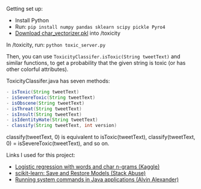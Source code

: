 Getting set up:

- Install Python
- Run: `pip install numpy pandas sklearn scipy pickle Pyro4`
- [Download char_vectorizer.pkl](https://drive.google.com/open?id=1mXJczfauF5b3aJhhQy88ESvbheQDfncA) into /toxicity

In /toxicity, run:
`python toxic_server.py`

Then, you can use `ToxicityClassifer.isToxic(String tweetText)` and similar functions, to get a probability that the given string is toxic (or has other colorful attributes).

ToxicityClassifer.java has seven methods:
```java
- isToxic(String tweetText)
- isSevereToxic(String tweetText)
- isObscene(String tweetText)
- isThreat(String tweetText)
- isInsult(String tweetText)
- isIdentityHate(String tweetText)
- classify(String tweetText, int version)
```

classify(tweetText, 0) is equivalent to isToxic(tweetText), classify(tweetText, 0) = isSevereToxic(tweetText), and so on.

Links I used for this project:
- [Logistic regression with words and char n-grams (Kaggle)](https://www.kaggle.com/tunguz/logistic-regression-with-words-and-char-n-grams)
- [scikit-learn: Save and Restore Models (Stack Abuse)](https://stackabuse.com/scikit-learn-save-and-restore-models/)
- [Running system commands in Java applications (Alvin Alexander)](https://alvinalexander.com/java/edu/pj/pj010016)
